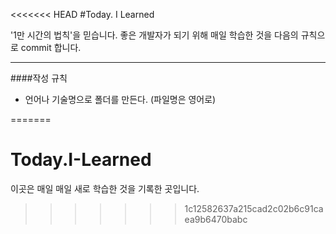 <<<<<<< HEAD
#Today. I Learned

'1만 시간의 법칙'을 믿습니다. 
좋은 개발자가 되기 위해 매일 학습한 것을 다음의 규칙으로 commit 합니다.


---
####작성 규칙
+ 언어나 기술명으로 폴더를 만든다. (파일명은 영어로)

 


=======
# Today.I-Learned
이곳은 매일 매일 새로 학습한 것을 기록한 곳입니다. 
>>>>>>> 1c12582637a215cad2c02b6c91caea9b6470babc
